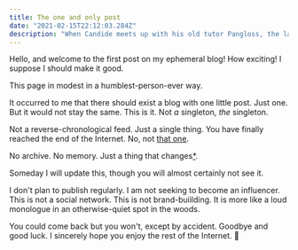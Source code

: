 ```yaml
---
title: The one and only post
date: "2021-02-15T22:12:03.284Z"
description: "When Candide meets up with his old tutor Pangloss, the latter is in a pitiable condition."
---
```


Hello, and welcome to the first post on my ephemeral blog!  How exciting! I suppose I should make it good. 

This page in modest in a humblest-person-ever way.

It occurred to me that there should exist a blog with one little post. Just one. But it would not stay the same. This is it. Not *a* singleton, *the* singleton.

Not a reverse-chronological feed. Just a single thing. You have finally reached the end of the Internet. No, not [that one](http://hmpg.net/ "there"). 

No archive. No memory. Just a thing that changes[*](https://ephemerablog.vercel.app/rss.xml). 

Someday I will update this, though you will almost certainly not see it.

I don't plan to publish regularly. I am not seeking to become an influencer. This is not a social network. This is not brand-buiilding. It is more like a loud monologue in an otherwise-quiet spot in the woods.

 You could come back but you won't, except by accident. Goodbye and good luck. I sincerely hope you enjoy the rest of the Internet. 👋
